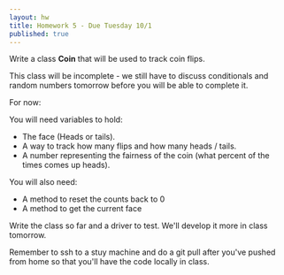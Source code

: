 ```yaml
---
layout: hw
title: Homework 5 - Due Tuesday 10/1
published: true
---
```



Write a class **Coin** that will be used to track coin flips.

This class will be incomplete - we still have to discuss conditionals and random numbers tomorrow before you will be able to complete it.

For now:

You will need variables to hold:

 * The face (Heads or tails).
 * A way to track how many flips and how many heads / tails.
 * A number representing the fairness of the coin (what percent of the times comes up heads).


You will also need:

 * A method to reset the counts back to 0
 * A method to get the current face

Write the class so far and a driver to test. We'll develop it more in class tomorrow.

Remember to ssh to a stuy machine and do a git pull after you've pushed from home so that you'll have the code locally in class.

